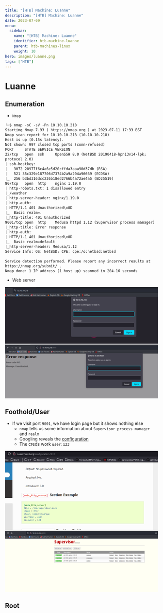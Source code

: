 ```yaml
---
title: "[HTB] Machine: Luanne"
description: "[HTB] Machine: Luanne"
date: 2023-07-09
menu:
  sidebar:
    name: "[HTB] Machine: Luanne"
    identifier: htb-machine-luanne
    parent: htb-machines-linux
    weight: 10
hero: images/luanne.png
tags: ["HTB"]
---
```


# Luanne
## Enumeration
- ```Nmap```
```
└─$ nmap -sC -sV -Pn 10.10.10.218 
Starting Nmap 7.93 ( https://nmap.org ) at 2023-07-11 17:33 BST
Nmap scan report for 10.10.10.218 (10.10.10.218)
Host is up (0.15s latency).
Not shown: 997 closed tcp ports (conn-refused)
PORT     STATE SERVICE VERSION
22/tcp   open  ssh     OpenSSH 8.0 (NetBSD 20190418-hpn13v14-lpk; protocol 2.0)
| ssh-hostkey: 
|   3072 20977f6c4a6e5d20cffda3aaa90d37db (RSA)
|   521 35c329e187706d7374b2a9a204a96669 (ECDSA)
|_  256 b3bd316dcc226b18ed2766b4a72ae4a5 (ED25519)
80/tcp   open  http    nginx 1.19.0
| http-robots.txt: 1 disallowed entry 
|_/weather
|_http-server-header: nginx/1.19.0
| http-auth: 
| HTTP/1.1 401 Unauthorized\x0D
|_  Basic realm=.
|_http-title: 401 Unauthorized
9001/tcp open  http    Medusa httpd 1.12 (Supervisor process manager)
|_http-title: Error response
| http-auth: 
| HTTP/1.1 401 Unauthorized\x0D
|_  Basic realm=default
|_http-server-header: Medusa/1.12
Service Info: OS: NetBSD; CPE: cpe:/o:netbsd:netbsd

Service detection performed. Please report any incorrect results at https://nmap.org/submit/ .
Nmap done: 1 IP address (1 host up) scanned in 204.16 seconds
```
- Web server

![](./images/1.png)
![](./images/3.png)


## Foothold/User
- If we visit port `9001`, we have login page but it shows nothing else
  - `nmap` tells us some information about `Supervisor process manager` and `realm`
  - Googling reveals the [configuration](http://supervisord.org/configuration.html)
  - The creds work `user:123`

![](./images/2.png)
![](./images/4.png)



## Root